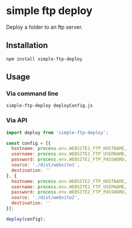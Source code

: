 # simple ftp deploy
Deploy a folder to an ftp server.

## Installation
```
npm install simple-ftp-deploy
```

## Usage
### Via command line
```
simple-ftp-deploy deployConfig.js
```

### Via API
```javascript
import deploy from 'simple-ftp-deploy';

const config = [{
  hostname: process.env.WEBSITE1_FTP_HOSTNAME,
  username: process.env.WEBSITE1_FTP_USERNAME,
  password: process.env.WEBSITE1_FTP_PASSWORD,
  source: './dist/website1',
  destination: ''
}, {
  hostname: process.env.WEBSITE2_FTP_HOSTNAME,
  username: process.env.WEBSITE2_FTP_USERNAME,
  password: process.env.WEBSITE2_FTP_PASSWORD,
  source: './dist/website2',
  destination: ''
}];

deploy(config);
```
